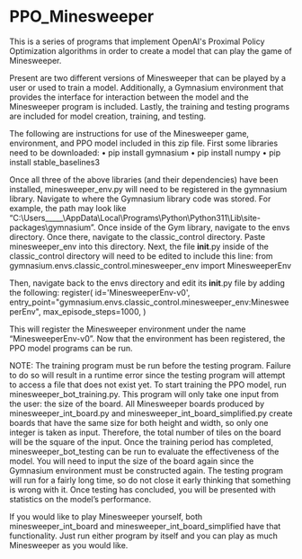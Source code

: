 # PPO_Minesweeper
This is a series of programs that implement OpenAI's Proximal Policy Optimization algorithms in order to create a model that can play the game of Minesweeper.

Present are two different versions of Minesweeper that can be played by a user or used to train a model. Additionally, a Gymnasium environment that provides the interface for interaction between the model and the Minesweeper program is included.
Lastly, the training and testing programs are included for model creation, training, and testing.

The following are instructions for use of the Minesweeper game, environment, and PPO model included in this zip file. First some libraries need to be downloaded:
•	pip install gymnasium
•	pip install numpy
•	pip install stable_baselines3

Once all three of the above libraries (and their dependencies) have been installed, minesweeper_env.py will need to be registered in the gymnasium library. Navigate to where the Gymnasium library code was stored. For example, the path may look like “C:\Users\_____\AppData\Local\Programs\Python\Python311\Lib\site-packages\gymnasium”. Once inside of the Gym library, navigate to the envs directory. Once there, navigate to the classic_control directory. Paste minesweeper_env into this directory. Next, the file __init__.py inside of the classic_control directory will need to be edited to include this line:
from gymnasium.envs.classic_control.minesweeper_env import MinesweeperEnv

Then, navigate back to the envs directory and edit its __init__.py file by adding the following: 
register(
    id='MinesweeperEnv-v0',
    entry_point="gymnasium.envs.classic_control.minesweeper_env:MinesweeperEnv",
    max_episode_steps=1000,
)

This will register the Minesweeper environment under the name “MinesweeperEnv-v0”. Now that the environment has been registered, the PPO model programs can be run. 

NOTE: The training program must be run before the testing program. Failure to do so will result in a runtime error since the testing program will attempt to access a file that does not exist yet.
To start training the PPO model, run minesweeper_bot_training.py. This program will only take one input from the user: the size of the board. All Minesweeper boards produced by minesweeper_int_board.py and minesweeper_int_board_simplified.py create boards that have the same size for both height and width, so only one integer is taken as input. Therefore, the total number of tiles on the board will be the square of the input. Once the training period has completed, minesweeper_bot_testing can be run to evaluate the effectiveness of the model. You will need to input the size of the board again since the Gymnasium environment must be constructed again. The testing program will run for a fairly long time, so do not close it early thinking that something is wrong with it. Once testing has concluded, you will be presented with statistics on the model’s performance.

If you would like to play Minesweeper yourself, both minesweeper_int_board and minesweeper_int_board_simplified have that functionality. Just run either program by itself and you can play as much Minesweeper as you would like.
